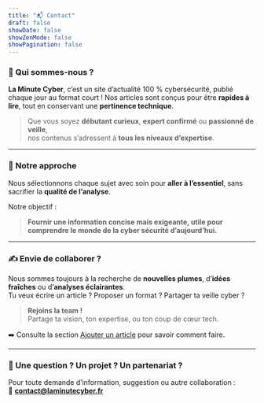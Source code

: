 ```yaml
---
title: "📬 Contact"
draft: false
showDate: false
showZenMode: false
showPagination: false
---
```

### 🧠 Qui sommes-nous ?

**La Minute Cyber**, c’est un site d’actualité 100 % cybersécurité, publié chaque jour au format court !
Nos articles sont conçus pour être **rapides à lire**, tout en conservant une **pertinence technique**.

> Que vous soyez **débutant curieux**, **expert confirmé** ou **passionné de veille**,  
> nos contenus s’adressent à **tous les niveaux d’expertise**.

---

### 🎯 Notre approche

Nous sélectionnons chaque sujet avec soin pour **aller à l’essentiel**, sans sacrifier la **qualité de l’analyse**.  

Notre objectif :

> **Fournir une information concise mais exigeante, utile pour comprendre le monde de la cyber sécurité d’aujourd’hui.**

---

### ✍️ Envie de collaborer ?

Nous sommes toujours à la recherche de **nouvelles plumes**, d’**idées fraîches** ou d’**analyses éclairantes**.  
Tu veux écrire un article ? Proposer un format ? Partager ta veille cyber ?

> **Rejoins la team !**  
> Partage ta vision, ton expertise, ou ton coup de cœur tech.

➡️ Consulte la section [Ajouter un article](#-ajouter-un-article) pour savoir comment faire.

---

### 📩 Une question ? Un projet ? Un partenariat ?

Pour toute demande d’information, suggestion ou autre collaboration :  
📧 **[contact@laminutecyber.fr](mailto:contact@laminutecyber.fr)**